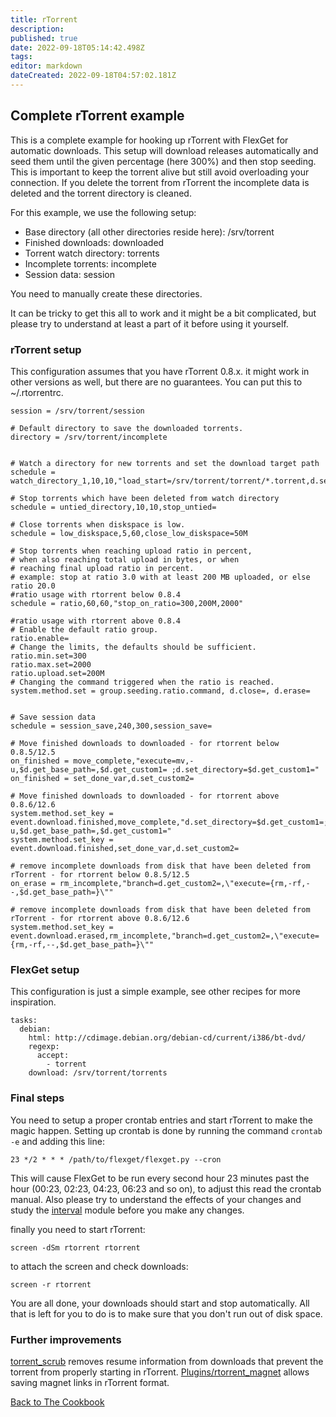 ```yaml
---
title: rTorrent
description: 
published: true
date: 2022-09-18T05:14:42.498Z
tags: 
editor: markdown
dateCreated: 2022-09-18T04:57:02.181Z
---
```


## Complete rTorrent example
This is a complete example for hooking up rTorrent with FlexGet for automatic downloads. This setup will download releases automatically and seed them until the given percentage (here 300%) and then stop seeding. This is important to keep the torrent alive but still avoid overloading your connection. If you delete the torrent from rTorrent the incomplete data is deleted and the torrent directory is cleaned.

For this example, we use the following setup:
 * Base directory (all other directories reside here): /srv/torrent
 * Finished downloads: downloaded
 * Torrent watch directory: torrents
 * Incomplete torrents: incomplete
 * Session data: session

You need to manually create these directories.

It can be tricky to get this all to work and it might be a bit complicated, but please try to understand at least a part of it before using it yourself.

### rTorrent setup
This configuration assumes that you have rTorrent 0.8.x. it might work in other versions as well, but there are no guarantees. You can put this to ~/.rtorrentrc.

```
session = /srv/torrent/session

# Default directory to save the downloaded torrents.
directory = /srv/torrent/incomplete


# Watch a directory for new torrents and set the download target path
schedule = watch_directory_1,10,10,"load_start=/srv/torrent/torrent/*.torrent,d.set_custom1=/srv/torrent/downloaded,d.set_custom2=1"

# Stop torrents which have been deleted from watch directory
schedule = untied_directory,10,10,stop_untied=

# Close torrents when diskspace is low.
schedule = low_diskspace,5,60,close_low_diskspace=50M

# Stop torrents when reaching upload ratio in percent,
# when also reaching total upload in bytes, or when
# reaching final upload ratio in percent.
# example: stop at ratio 3.0 with at least 200 MB uploaded, or else ratio 20.0
#ratio usage with rtorrent below 0.8.4
schedule = ratio,60,60,"stop_on_ratio=300,200M,2000"

#ratio usage with rtorrent above 0.8.4
# Enable the default ratio group.
ratio.enable=
# Change the limits, the defaults should be sufficient.
ratio.min.set=300
ratio.max.set=2000
ratio.upload.set=200M
# Changing the command triggered when the ratio is reached.
system.method.set = group.seeding.ratio.command, d.close=, d.erase=


# Save session data
schedule = session_save,240,300,session_save=

# Move finished downloads to downloaded - for rtorrent below 0.8.5/12.5
on_finished = move_complete,"execute=mv,-u,$d.get_base_path=,$d.get_custom1= ;d.set_directory=$d.get_custom1="
on_finished = set_done_var,d.set_custom2=

# Move finished downloads to downloaded - for rtorrent above 0.8.6/12.6
system.method.set_key = event.download.finished,move_complete,"d.set_directory=$d.get_custom1=;execute=mv,-u,$d.get_base_path=,$d.get_custom1="
system.method.set_key = event.download.finished,set_done_var,d.set_custom2=

# remove incomplete downloads from disk that have been deleted from rTorrent - for rtorrent below 0.8.5/12.5
on_erase = rm_incomplete,"branch=d.get_custom2=,\"execute={rm,-rf,--,$d.get_base_path=}\""

# remove incomplete downloads from disk that have been deleted from rTorrent - for rtorrent above 0.8.6/12.6
system.method.set_key = event.download.erased,rm_incomplete,"branch=d.get_custom2=,\"execute={rm,-rf,--,$d.get_base_path=}\""

```

### FlexGet setup
This configuration is just a simple example, see other recipes for more inspiration.

```
tasks:
  debian:
    html: http://cdimage.debian.org/debian-cd/current/i386/bt-dvd/
    regexp:
      accept:
        - torrent
    download: /srv/torrent/torrents
```

### Final steps
You need to setup a proper crontab entries and start rTorrent to make the magic happen. Setting up crontab is done by running the command `crontab -e` and adding this line:

```
23 */2 * * * /path/to/flexget/flexget.py --cron
```

This will cause FlexGet to be run every second hour 23 minutes past the hour (00:23, 02:23, 04:23, 06:23 and so on), to adjust this read the crontab manual. Also please try to understand the effects of your changes and study the [interval](/Plugins/interval) module before you make any changes.

finally you need to start rTorrent:

```
screen -dSm rtorrent rtorrent
```

to attach the screen and check downloads:

```
screen -r rtorrent
```

You are all done, your downloads should start and stop automatically. All that is left for you to do is to make sure that you don't run out of disk space. 

### Further improvements
[torrent_scrub](/Plugins/torrent_scrub) removes resume information from downloads that prevent the torrent from properly starting in rTorrent.
[Plugins/rtorrent_magnet](/Plugins/rtorrent_magnet) allows saving magnet links in rTorrent format.

[Back to The Cookbook](/Cookbook)